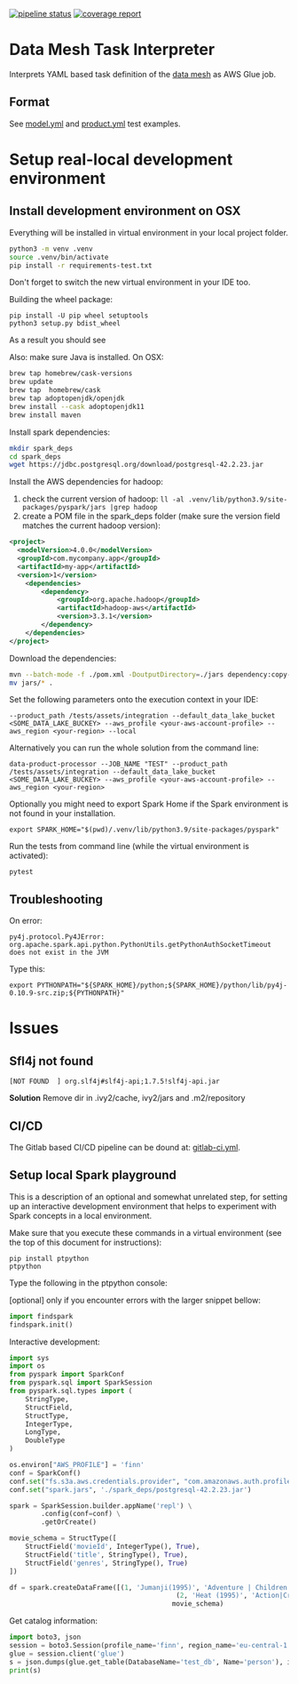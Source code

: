 [![pipeline status](https://gitlab.aws.dev/aws-sa-dach/teams/dnb/data-mesh-task-interpreter/badges/master/pipeline.svg)](https://gitlab.aws.dev/aws-sa-dach/teams/dnb/data-mesh-task-interpreter/-/commits/master)
[![coverage report](https://gitlab.aws.dev/aws-sa-dach/teams/dnb/data-mesh-task-interpreter/badges/master/coverage.svg)](https://gitlab.aws.dev/aws-sa-dach/teams/dnb/data-mesh-task-interpreter/-/commits/master)

# Data Mesh Task Interpreter

Interprets YAML based task definition of
the [data mesh](https://gitlab.aws.dev/aws-sa-dach/teams/dnb/data-mesh-solution) as AWS Glue job.

## Format

See [model.yml](deprecated_ts/interpreters/model.yml) and [product.yml](deprecated_ts/interpreters/product.yml)
test examples.

# Setup real-local development environment

## Install development environment on OSX

Everything will be installed in virtual environment in your local project folder.

```bash
python3 -m venv .venv
source .venv/bin/activate
pip install -r requirements-test.txt
```

Don't forget to switch the new virtual environment in your IDE too.

Building the wheel package:

```commandline
pip install -U pip wheel setuptools
python3 setup.py bdist_wheel
```
As a result you should see 

Also: make sure Java is installed. On OSX:

```bash
brew tap homebrew/cask-versions
brew update
brew tap  homebrew/cask
brew tap adoptopenjdk/openjdk
brew install --cask adoptopenjdk11
brew install maven
```

Install spark dependencies:

```bash
mkdir spark_deps
cd spark_deps
wget https://jdbc.postgresql.org/download/postgresql-42.2.23.jar
```

Install the AWS dependencies for hadoop:

1. check the current version of hadoop: ```ll -al .venv/lib/python3.9/site-packages/pyspark/jars |grep hadoop```
2. create a POM file in the spark_deps folder (make sure the version field matches the current hadoop version):

```xml
<project>
  <modelVersion>4.0.0</modelVersion>
  <groupId>com.mycompany.app</groupId>
  <artifactId>my-app</artifactId>
  <version>1</version>
    <dependencies>
        <dependency>
            <groupId>org.apache.hadoop</groupId>
            <artifactId>hadoop-aws</artifactId>
            <version>3.3.1</version>
        </dependency>
    </dependencies>
</project>
```

Download the dependencies:

```bash
mvn --batch-mode -f ./pom.xml -DoutputDirectory=./jars dependency:copy-dependencies
mv jars/* .
```

Set the following parameters onto the execution context in your IDE:

```commandline
--product_path /tests/assets/integration --default_data_lake_bucket <SOME_DATA_LAKE_BUCKEY> --aws_profile <your-aws-account-profile> --aws_region <your-region> --local
```

Alternatively you can run the whole solution from the command line:
```commandline
data-product-processor --JOB_NAME "TEST" --product_path /tests/assets/integration --default_data_lake_bucket <SOME_DATA_LAKE_BUCKEY> --aws_profile <your-aws-account-profile> --aws_region <your-region>
```

Optionally you might need to export Spark Home if the Spark environment is not found in your installation.

```commandline
export SPARK_HOME="$(pwd)/.venv/lib/python3.9/site-packages/pyspark"
```

Run the tests from command line (while the virtual environment is activated):

```commandline
pytest
```

## Troubleshooting

On error:
```
py4j.protocol.Py4JError: org.apache.spark.api.python.PythonUtils.getPythonAuthSocketTimeout does not exist in the JVM
```

Type this:
```commandline
export PYTHONPATH="${SPARK_HOME}/python;${SPARK_HOME}/python/lib/py4j-0.10.9-src.zip;${PYTHONPATH}"
```

# Issues

## Sfl4j not found

```commandline
[NOT FOUND  ] org.slf4j#slf4j-api;1.7.5!slf4j-api.jar
```
**Solution**
Remove dir in .ivy2/cache, ivy2/jars and .m2/repository

## CI/CD

The Gitlab based CI/CD pipeline can be dound at: [gitlab-ci.yml](.gitlab-ci.yml).

## Setup local Spark playground

This is a description of an optional and somewhat unrelated step, for setting up an interactive development environment that helps to experiment with Spark concepts in a local environment.

Make sure that you execute these commands in a virtual environment (see the top of this document for instructions):

```commandline
pip install ptpython
ptpython
```

Type the following in the ptpython console:

[optional] only if you encounter errors with the larger snippet bellow:
```python
import findspark
findspark.init()
```
Interactive development:
```python
import sys
import os
from pyspark import SparkConf
from pyspark.sql import SparkSession
from pyspark.sql.types import (
    StringType,
    StructField,
    StructType,
    IntegerType,
    LongType,
    DoubleType
)

os.environ["AWS_PROFILE"] = 'finn'
conf = SparkConf()
conf.set("fs.s3a.aws.credentials.provider", "com.amazonaws.auth.profile.ProfileCredentialsProvider")
conf.set("spark.jars", './spark_deps/postgresql-42.2.23.jar')

spark = SparkSession.builder.appName('repl') \
        .config(conf=conf) \
        .getOrCreate()

movie_schema = StructType([
    StructField('movieId', IntegerType(), True),
    StructField('title', StringType(), True),
    StructField('genres', StringType(), True)
])

df = spark.createDataFrame([(1, 'Jumanji(1995)', 'Adventure | Children | Fantasy'),
                                          (2, 'Heat (1995)', 'Action|Crime|Thriller')],
                                         movie_schema)
```
Get catalog information:
```python
import boto3, json
session = boto3.Session(profile_name='finn', region_name='eu-central-1')
glue = session.client('glue')
s = json.dumps(glue.get_table(DatabaseName='test_db', Name='person'), indent=4, default=str)
print(s)
```